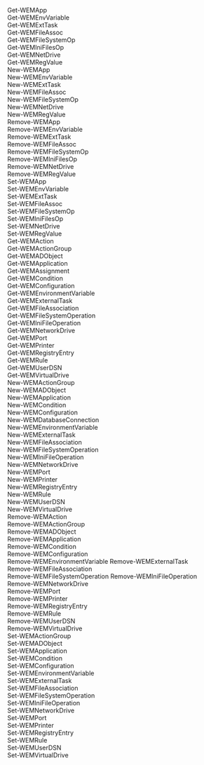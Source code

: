 Get-WEMApp                   
Get-WEMEnvVariable           
Get-WEMExtTask               
Get-WEMFileAssoc             
Get-WEMFileSystemOp          
Get-WEMIniFilesOp            
Get-WEMNetDrive              
Get-WEMRegValue              
New-WEMApp                   
New-WEMEnvVariable           
New-WEMExtTask               
New-WEMFileAssoc             
New-WEMFileSystemOp          
New-WEMNetDrive              
New-WEMRegValue              
Remove-WEMApp                
Remove-WEMEnvVariable        
Remove-WEMExtTask            
Remove-WEMFileAssoc          
Remove-WEMFileSystemOp       
Remove-WEMIniFilesOp         
Remove-WEMNetDrive           
Remove-WEMRegValue           
Set-WEMApp                   
Set-WEMEnvVariable           
Set-WEMExtTask               
Set-WEMFileAssoc             
Set-WEMFileSystemOp          
Set-WEMIniFilesOp            
Set-WEMNetDrive              
Set-WEMRegValue              
Get-WEMAction                
Get-WEMActionGroup           
Get-WEMADObject              
Get-WEMApplication           
Get-WEMAssignment            
Get-WEMCondition             
Get-WEMConfiguration         
Get-WEMEnvironmentVariable   
Get-WEMExternalTask          
Get-WEMFileAssociation       
Get-WEMFileSystemOperation   
Get-WEMIniFileOperation      
Get-WEMNetworkDrive          
Get-WEMPort                  
Get-WEMPrinter               
Get-WEMRegistryEntry         
Get-WEMRule                  
Get-WEMUserDSN               
Get-WEMVirtualDrive          
New-WEMActionGroup           
New-WEMADObject              
New-WEMApplication           
New-WEMCondition             
New-WEMConfiguration         
New-WEMDatabaseConnection    
New-WEMEnvironmentVariable   
New-WEMExternalTask          
New-WEMFileAssociation       
New-WEMFileSystemOperation   
New-WEMIniFileOperation      
New-WEMNetworkDrive          
New-WEMPort                  
New-WEMPrinter               
New-WEMRegistryEntry         
New-WEMRule                  
New-WEMUserDSN               
New-WEMVirtualDrive          
Remove-WEMAction             
Remove-WEMActionGroup        
Remove-WEMADObject           
Remove-WEMApplication        
Remove-WEMCondition          
Remove-WEMConfiguration      
Remove-WEMEnvironmentVariable
Remove-WEMExternalTask       
Remove-WEMFileAssociation    
Remove-WEMFileSystemOperation
Remove-WEMIniFileOperation   
Remove-WEMNetworkDrive       
Remove-WEMPort               
Remove-WEMPrinter            
Remove-WEMRegistryEntry      
Remove-WEMRule               
Remove-WEMUserDSN            
Remove-WEMVirtualDrive       
Set-WEMActionGroup           
Set-WEMADObject              
Set-WEMApplication           
Set-WEMCondition             
Set-WEMConfiguration         
Set-WEMEnvironmentVariable   
Set-WEMExternalTask          
Set-WEMFileAssociation       
Set-WEMFileSystemOperation   
Set-WEMIniFileOperation      
Set-WEMNetworkDrive          
Set-WEMPort                  
Set-WEMPrinter               
Set-WEMRegistryEntry         
Set-WEMRule                  
Set-WEMUserDSN               
Set-WEMVirtualDrive          